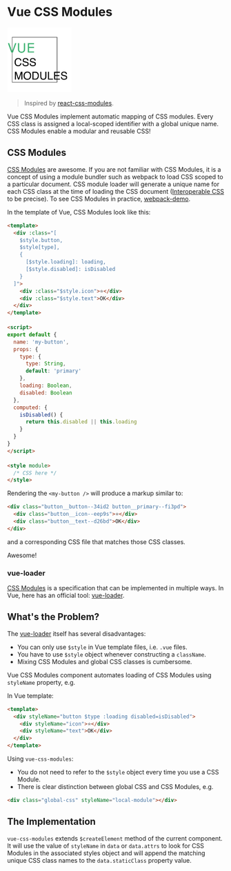 # Vue CSS Modules

<img src="./assets/logo.png" width="150" height="150" />

> Inspired by [react-css-modules](https://github.com/gajus/react-css-modules).

Vue CSS Modules implement automatic mapping of CSS modules. Every CSS class is assigned a local-scoped identifier with a global unique name. CSS Modules enable a modular and reusable CSS!

## CSS Modules

[CSS Modules](https://github.com/css-modules/css-modules) are awesome. If you are not familiar with CSS Modules, it is a concept of using a module bundler such as webpack to load CSS scoped to a particular document. CSS module loader will generate a unique name for each CSS class at the time of loading the CSS document ([Interoperable CSS](https://github.com/css-modules/icss) to be precise). To see CSS Modules in practice, [webpack-demo](https://css-modules.github.io/webpack-demo/).

In the template of Vue, CSS Modules look like this:

```html
<template>
  <div :class="[
    $style.button,
    $style[type],
    {
      [$style.loading]: loading,
      [$style.disabled]: isDisabled
    }
  ]">
    <div :class="$style.icon">⭐</div>
    <div :class="$style.text">OK</div>
  </div>
</template>

<script>
export default {
  name: 'my-button',
  props: {
    type: {
      type: String,
      default: 'primary'
    },
    loading: Boolean,
    disabled: Boolean
  },
  computed: {
    isDisabled() {
      return this.disabled || this.loading
    }
  }
}
</script>

<style module>
  /* CSS here */
</style>
```

Rendering the `<my-button />` will produce a markup similar to:
```html
<div class="button__button--34id2 button__primary--fi3pd">
  <div class="button__icon--eep9s">⭐</div>
  <div class="button__text--d26bd">OK</div>
</div>
```

and a corresponding CSS file that matches those CSS classes.

Awesome!

### vue-loader

[CSS Modules](https://github.com/css-modules/css-modules) is a specification that can be implemented in multiple ways. In Vue, here has an official tool: [vue-loader](https://github.com/vuejs/vue-loader/).

## What's the Problem?

The [vue-loader](https://github.com/vuejs/vue-loader/) itself has several disadvantages:

- You can only use `$style` in Vue template files, i.e. `.vue` files.
- You have to use `$style` object whenever constructing a `className`.
- Mixing CSS Modules and global CSS classes is cumbersome.

Vue CSS Modules component automates loading of CSS Modules using `styleName` property, e.g.

In Vue template:

```html
<template>
  <div styleName="button $type :loading disabled=isDisabled">
    <div styleName="icon">⭐</div>
    <div styleName="text">OK</div>
  </div>
</template>
```

Using `vue-css-modules`:

- You do not need to refer to the `$style` object every time you use a CSS Module.
- There is clear distinction between global CSS and CSS Modules, e.g.
```html
<div class="global-css" styleName="local-module"></div>
```

## The Implementation

`vue-css-modules` extends `$createElement` method of the current component. It will use the value of `styleName` in `data` or `data.attrs` to look for CSS Modules in the associated styles object and will append the matching unique CSS class names to the `data.staticClass` property value.
